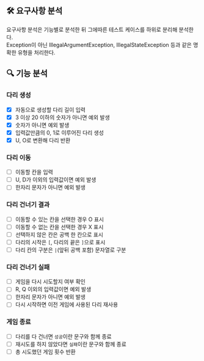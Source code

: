 ## 🛠 요구사항 분석

요구사항 분석은 기능별로 분석한 뒤 그에따른 테스트 케이스를 하위로 분리해 분석한다.  
Exception이 아닌 IllegalArgumentException, IllegalStateException 등과 같은 명확한 유형을 처리한다.

## 🔍 기능 분석

### 다리 생성

- [x] 자동으로 생성할 다리 길이 입력
- [x] 3 이상 20 이하의 숫자가 아니면 예외 발생
- [x] 숫자가 아니면 예외 발생
- [x] 입력값만큼의 0, 1로 이루어진 다리 생성
- [x] U, O로 변환해 다리 반환

### 다리 이동

- [ ] 이동할 칸을 입력
- [ ] U, D가 이외의 입력값이면 예외 발생
- [ ] 한자리 문자가 아니면 예외 발생

### 다리 건너기 결과

- [ ] 이동할 수 있는 칸을 선택한 경우 O 표시
- [ ] 이동할 수 없는 칸을 선택한 경우 X 표시
- [ ] 선택하지 않은 칸은 공백 한 칸으로 표시
- [ ] 다리의 시작은 `[`, 다리의 끝은 `]`으로 표시
- [ ] 다리 칸의 구분은 `|`(앞뒤 공백 포함) 문자열로 구분

### 다리 건너기 실패

- [ ] 게임을 다시 시도할지 여부 확인
- [ ] R, Q 이외의 입력값이면 예외 발생
- [ ] 한자리 문자가 아니면 예외 발생
- [ ] 다시 시작하면 이전 게임에 사용된 다리 재사용

### 게임 종료

- [ ] 다리를 다 건너면 `성공`이란 문구와 함께 종료
- [ ] 재시도를 하지 않았다면 `실패`이란 문구와 함께 종료
- [ ] 총 시도했던 게임 횟수 반환